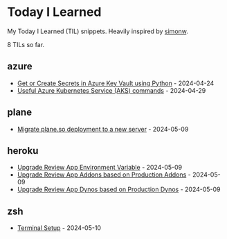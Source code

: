 # Today I Learned

My Today I Learned (TIL) snippets. Heavily inspired by [simonw](https://github.com/simonw/til).

<!-- count starts -->8<!-- count ends --> TILs so far.

<!-- index starts -->
## azure

* [Get or Create Secrets in Azure Key Vault using Python](https://github.com/mabdullahabid/til/blob/main/azure/get-or-create-secret-in-key-vault.md) - 2024-04-24
* [Useful Azure Kubernetes Service (AKS) commands](https://github.com/mabdullahabid/til/blob/main/azure/kubernetes.md) - 2024-04-29

## plane

* [Migrate plane.so deployment to a new server](https://github.com/mabdullahabid/til/blob/main/plane/migrate-to-new-server.md) - 2024-05-09

## heroku

* [Upgrade Review App Environment Variable](https://github.com/mabdullahabid/til/blob/main/heroku/update-review-app-ui-root-path.md) - 2024-05-09
* [Upgrade Review App Addons based on Production Addons](https://github.com/mabdullahabid/til/blob/main/heroku/upgrade-review-app-addons.md) - 2024-05-09
* [Upgrade Review App Dynos based on Production Dynos](https://github.com/mabdullahabid/til/blob/main/heroku/upgrade-review-app-dynos.md) - 2024-05-09

## zsh

* [Terminal Setup](https://github.com/mabdullahabid/til/blob/main/zsh/terminal-setup.md) - 2024-05-10
<!-- index ends -->